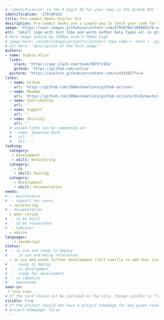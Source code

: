 ```yaml
---
# 'identification' is the 9 digit ID for your repo in the GitHub API.
identification: '279190183'
title: Pre-commit Hooks Starter Kit
description: Pre-commit hooks are a simple way to check your code for any issues before committing your code to Github. It could be something as simple as removing extra spaces from the end of a file to verifying that the code you want to commit is valid Python or does not contain any secrets or access tokens. Pre-Commit Hooks can be written in a number of languages including Python, Ruby, and Rust but this automation focuses on Python.
image: 'https://user-images.githubusercontent.com/47950704/109089179-aa233100-76c5-11eb-86cd-00e9ecedae02.png'
alt: 'Jekyll logo with test tube and words Gather Data Types all in green'
# hero image should be 1500px wide x 700px high
# image-hero: /assets/images/projects/[project repo name + -hero + .jpg or .png]
# alt-hero: 'description of the hero image'
Authors:
- name: Sophia Alice
  links:
    slack: 'https://app.slack.com/team/UN7V7L934'
    github: 'https://github.com/salice'
  picture: 'https://avatars.githubusercontent.com/u/4333657?v=4'
links: 
  - name: Github
    url: 'https://github.com/100Automations/github-actions'
  - name: Readme
    url: 'https://github.com/100Automations/github-actions/blob/master/README.md'
  - name: Contributing
    url: ''
  - name: Support
    url: ''
  - name: Security
    url: ''
  # unused links can be commented out
  # - name: Showcase deck
  #   url: ''
  #   alt: ''
looking:
  category: 
   - Development
   - skill: Refactoring
  category: 
    - QA
    - skill: Testing
  category: 
    - Development
    - skill: Documentation
needs: 
#  - maintenance
#  - support for users
  - refactoring
# - documentation
  - peer review
#  - to be built
#  - to be researched
#  - takeover
  - advice
languages:
    - JavaScript
status:
#  - in use and ready to deploy
#  -  in use and being refactored
  - in use and needs further development (tell Camilla to add that status to the green here in [figma](https://www.figma.com/file/zGyhV8Z6sLohatYAnFoxQm/100Automations-Project-Board?node-id=175%3A2492))
#  -  ready to deploy
#  -  in development
#  -  ready for development
#  - in ideation
#  - abandoned
seen-in:
 - lock-icon
# If the card should not be included on the site, change visible to "false"
visible: true
# If the project should not have a project homepage for any given reason, add the following line (uncommented):
# project-homepage: false
---
```

